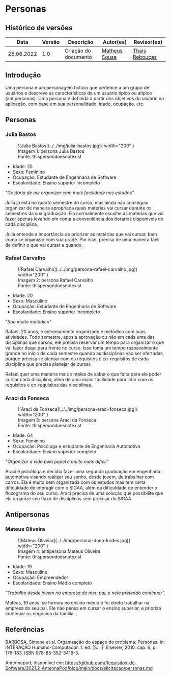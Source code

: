 # Personas

## Histórico de versões
| Data       | Versão | Descrição            | Autor(es)                                                                                                                                   | Revisor(es)                                  |
| ---------- | ------ | -------------------- | ------------------------------------------------------------------------------------------------------------------------------------------- | -------------------------------------------- |
| 25.06.2022 | 1.0    | Criação do documento | [Matheus Sousa](https://github.com/gatotabaco) | [Thais Rebouças](https://github.com/Thais-ra) |

## Introdução

Uma persona é um personagem fictício que pertence a um grupo de usuários e descreve as
características de um usuário típico ou atípico (antipersonas). Uma persona é definida a partir dos objetivos do usuário na aplicação, com base em sua personalidade, idade, ocupação, etc.

## Personas

### Julia Bastos

<figure markdown>
  ![Julia Bastos](../../img/julia-bastos.jpg){ width="200" }
  <figcaption> Imagem 1: persona Julia Bastos </figcaption>
  Fonte: thispersondoesnotexist
</figure>

- Idade: 25
- Sexo: Feminino
- Ocupação: Estudante de Engenharia de Software
- Escolaridade: Ensino superior incompleto

_"Gostaria de me organizar com mais facilidade nos estudos"._

Julia já está no quarto semestre do curso, mas ainda não conseguiu organizar de maneira apropriada quais matérias vai cursar durante os semestres da sua graduação. Ela normalmente escolhe as matérias que vai fazer apenas levando em conta a conveniência dos horários disponíveis de cada disciplina.

Julia entende a importância de priorizar as matérias que vai cursar, bem como se organizar com sua grade. Por isso, precisa de uma maneira fácil de definir o que vai cursar e quando.


### Rafael Carvalho

<figure markdown>
  ![Rafael Carvalho](../../img/persona-rafael-carvalho.jpg){ width="200" }
  <figcaption> Imagem 2: persona Rafael Carvalho </figcaption>
  Fonte: thispersondoesnotexist
</figure>

- Idade: 20
- Sexo: Masculino
- Ocupação: Estudante de Engenharia de Software
- Escolaridade: Ensino superior incompleto

_"Sou muito metódico"_

Rafael, 20 anos, é extremamente organizado e metódico com suas atividades. Todo semestre, após a aprovação ou não em cada uma das disciplinas que cursou, ele precisa reservar um tempo para organizar o que vai fazer daqui para frente no curso. Isso toma um tempo razoavelmente grande no inicio de cada semestre quando as disciplinas vão ser ofertadas, porque precisa se atentar com os requisitos e co-requisitos de cada disciplina que precisa planejar de cursar.

Rafael quer uma maneira mais simples de saber o que falta para ele poder cursar cada disciplina, além de uma maior facilidade para lidar com os requisitos e co-requisitos das disciplinas.


### Araci da Fonseca

<figure markdown>
  ![Araci da Fonseca](../../img/persona-araci-fonseca.jpg){ width="200" }
  <figcaption> Imagem 3: persona Araci da Fonseca </figcaption>
  Fonte: thispersondoesnotexist
</figure>

- Idade: 64
- Sexo: Feminino
- Ocupação: Psicóloga e estudante de Engenharia Automotiva
- Escolaridade: Ensino superior completo

_"Organizar a vida pelo pepel é muito mais difícil"_

Araci é psicóloga e decidiu fazer uma segunda graduação em engenharia automotiva visando realizar seu sonho, desde jovem, de trabalhar com carros. Ela é muito bem organizada com os estudos mas tem certa dificuldade de interagir com o SIGAA, além da dificuldade de entender o fluxograma do seu curso. Araci precisa de uma solução que possibilite que ela organize seu fluxo de disciplinas sem precisar do SIGAA.



## Antipersonas

### Mateus Oliveira

<figure markdown>
  ![Mateus Oliveira](../../img/persona-dona-lurdes.jpg){ width="200" }
  <figcaption> Imagem 4: antipersona Mateus Oliveira </figcaption>
  Fonte: thispersondoesnotexist
</figure>

- Idade: 19
- Sexo: Masculino
- Ocupação: Empreendedor
- Escolaridade: Ensino Médio completo

_"Trabalho desde jovem na empresa do meu pai, e nela pretendo continuar"._

Mateus, 19 anos, se formou no ensino médio e foi direto trabalhar na empresa do seu pai. Ele não pensa em cursar o ensino superior, e prioriza continuar os negócios da família.

## Referências

<!-- Feito aqui ó: https://referenciabibliografica.net/a/pt-br/ref/abnt -->

BARBOSA, Simone et al. Organização do espaço do problema: Personas. In: INTERAÇÃO Humano-Computador. 1. ed. [S. l.]: Elsevier, 2010. cap. 6, p. 176-183. ISBN 978-85-352-3418-3.

Antennapod, disponível em: https://github.com/Requisitos-de-Software/2021.2-AntennaPod/blob/main/docs/elicitacao/personas.md
